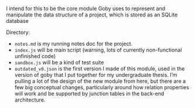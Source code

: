 I intend for this to be the core module Goby uses to represent and manipulate the data structure of a project, which is stored as an SQLite database

Directory:
* `notes.md` is my running notes doc for the project.
* `index.js` will be main script (warning, lots of currently non-functional unfinished code)
* `sandbox.js` will be a kind of test suite
* `outdated_v0.json` is the first version I made of this module, used in the version of goby that I put together for my undergraduate thesis. I’m pulling a lot of the design of the new module from here, but there are a few big conceptual changes, particularly around how relation properties will work and be supported by junction tables in the back-end architecture.
